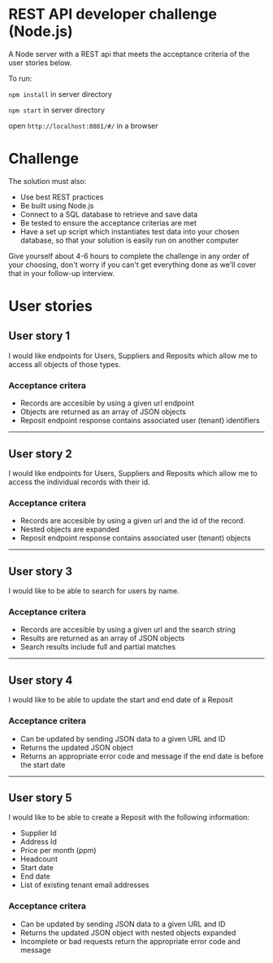 # REST API developer challenge (Node.js)

A Node server with a REST api that meets the acceptance criteria of the user stories below.

To run:

```npm install``` in server directory

```npm start``` in server directory

open ```http://localhost:8081/#/``` in a browser

# Challenge

The solution must also:

- Use best REST practices
- Be built using Node.js
- Connect to a SQL database to retrieve and save data
- Be tested to ensure the acceptance criterias are met
- Have a set up script which instantiates test data into your chosen database, so that your solution is easily run on another computer

Give yourself about 4-6 hours to complete the challenge in any order of your choosing, don't worry if you can't get everything done as we'll cover that in your follow-up interview.

# User stories

## User story 1
I would like endpoints for Users, Suppliers and Reposits which allow me to access all objects of those types.

### Acceptance critera
- Records are accesible by using a given url endpoint
- Objects are returned as an array of JSON objects
- Reposit endpoint response contains associated user (tenant) identifiers
---------------------------------------------------------------

## User story 2
I would like endpoints for Users, Suppliers and Reposits which allow me to access the individual records with their id.

### Acceptance critera
- Records are accesible by using a given url and the id of the record.
- Nested objects are expanded
- Reposit endpoint response contains associated user (tenant) objects
---------------------------------------------------------------

## User story 3
I would like to be able to search for users by name.

### Acceptance critera
- Records are accesible by using a given url and the search string
- Results are returned as an array of JSON objects
- Search results include full and partial matches
---------------------------------------------------------------

## User story 4
I would like to be able to update the start and end date of a Reposit

### Acceptance critera
- Can be updated by sending JSON data to a given URL and ID 
- Returns the updated JSON object
- Returns an appropriate error code and message if the end date is before the start date
---------------------------------------------------------------

## User story 5
I would like to be able to create a Reposit with the following information:
- Supplier Id
- Address Id
- Price per month (ppm)
- Headcount
- Start date
- End date
- List of existing tenant email addresses

### Acceptance critera
- Can be updated by sending JSON data to a given URL and ID 
- Returns the updated JSON object with nested objects expanded
- Incomplete or bad requests return the appropriate error code and message
